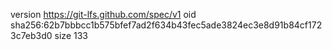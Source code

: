 version https://git-lfs.github.com/spec/v1
oid sha256:62b7bbbcc1b575bfef7ad2f634b43fec5ade3824ec3e8d91b84cf1723c7eb3d0
size 133
